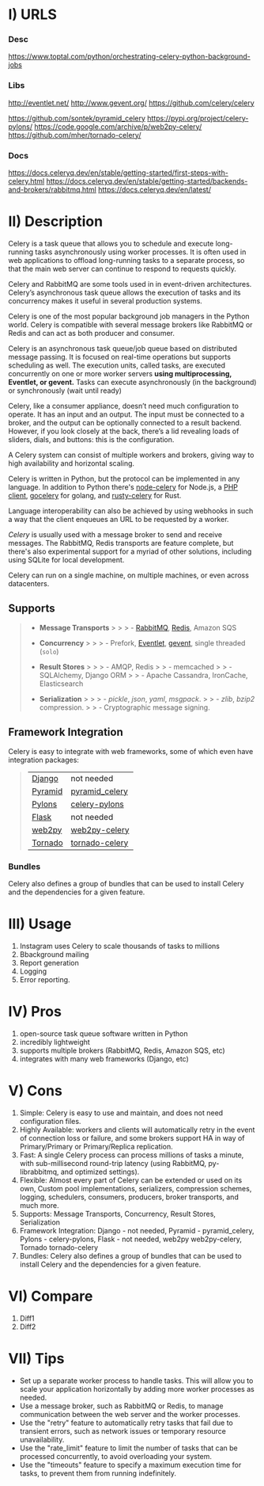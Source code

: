 # I) URLS
### Desc
https://www.toptal.com/python/orchestrating-celery-python-background-jobs

### Libs
http://eventlet.net/
http://www.gevent.org/
https://github.com/celery/celery

https://github.com/sontek/pyramid_celery
https://pypi.org/project/celery-pylons/
https://code.google.com/archive/p/web2py-celery/
https://github.com/mher/tornado-celery/


### Docs
https://docs.celeryq.dev/en/stable/getting-started/first-steps-with-celery.html
https://docs.celeryq.dev/en/stable/getting-started/backends-and-brokers/rabbitmq.html
https://docs.celeryq.dev/en/latest/


# II) Description
Celery is a task queue that allows you to schedule and execute long-running tasks asynchronously using worker processes. It is often used in web applications to offload long-running tasks to a separate process, so that the main web server can continue to respond to requests quickly.

Celery and RabbitMQ are some tools used in in event-driven architectures.\
Celery’s asynchronous task queue allows the execution of tasks and its concurrency makes it useful in several production systems.

Celery is one of the most popular background job managers in the Python world. Celery is compatible with several message brokers like RabbitMQ or Redis and can act as both producer and consumer.

Celery is an asynchronous task queue/job queue based on distributed message passing. It is focused on real-time operations but supports scheduling as well. The execution units, called tasks, are executed concurrently on one or more worker servers **using multiprocessing, Eventlet, or gevent.** Tasks can execute asynchronously (in the background) or synchronously (wait until ready)

Celery, like a consumer appliance, doesn’t need much configuration to operate. It has an input and an output. The input must be connected to a broker, and the output can be optionally connected to a result backend. However, if you look closely at the back, there’s a lid revealing loads of sliders, dials, and buttons: this is the configuration.


A Celery system can consist of multiple workers and brokers, giving way to high availability and horizontal scaling.

Celery is written in Python, but the protocol can be implemented in any language. In addition to Python there's [node-celery](https://github.com/mher/node-celery) for Node.js, a [PHP client](https://github.com/gjedeer/celery-php), [gocelery](https://github.com/gocelery/gocelery) for golang, and [rusty-celery](https://github.com/rusty-celery/rusty-celery) for Rust.

Language interoperability can also be achieved by using webhooks in such a way that the client enqueues an URL to be requested by a worker.


_Celery_ is usually used with a message broker to send and receive messages. The RabbitMQ, Redis transports are feature complete, but there's also experimental support for a myriad of other solutions, including using SQLite for local development.

Celery can run on a single machine, on multiple machines, or even across datacenters.

## Supports

> -   **Message Transports**
      >
      >     > -   [RabbitMQ](https://rabbitmq.com), [Redis](https://redis.io), Amazon SQS
>
> -   **Concurrency**
      >
      >     > -   Prefork, [Eventlet](http://eventlet.net/), [gevent](http://gevent.org/), single threaded (`solo`)
>
> -   **Result Stores**
      >
      >     > -   AMQP, Redis
      >     > -   memcached
      >     > -   SQLAlchemy, Django ORM
      >     > -   Apache Cassandra, IronCache, Elasticsearch
>
> -   **Serialization**
      >
      >     > -   _pickle_, _json_, _yaml_, _msgpack_.
      >     > -   _zlib_, _bzip2_ compression.
      >     > -   Cryptographic message signing.
>

## Framework Integration

Celery is easy to integrate with web frameworks, some of which even have integration packages:

> <table><tbody valign="top"><tr><td><a href="https://djangoproject.com/" rel="nofollow">Django</a></td><td>not needed</td></tr><tr><td><a href="http://docs.pylonsproject.org/en/latest/docs/pyramid.html" rel="nofollow">Pyramid</a></td><td><a href="https://pypi.org/project/pyramid_celery/" rel="nofollow">pyramid_celery</a></td></tr><tr><td><a href="http://pylonsproject.org/" rel="nofollow">Pylons</a></td><td><a href="https://pypi.org/project/celery-pylons/" rel="nofollow">celery-pylons</a></td></tr><tr><td><a href="http://flask.pocoo.org/" rel="nofollow">Flask</a></td><td>not needed</td></tr><tr><td><a href="http://web2py.com/" rel="nofollow">web2py</a></td><td><a href="https://code.google.com/p/web2py-celery/" rel="nofollow">web2py-celery</a></td></tr><tr><td><a href="http://www.tornadoweb.org/" rel="nofollow">Tornado</a></td><td><a href="https://github.com/mher/tornado-celery/">tornado-celery</a></td></tr></tbody></table>

### Bundles

Celery also defines a group of bundles that can be used to install Celery and the dependencies for a given feature.


# III) Usage
1) Instagram uses Celery to scale thousands of tasks to millions
2) Bbackground mailing
3) Report generation
4) Logging
5) Error reporting.




# IV) Pros
1) open-source task queue software written in Python
2) incredibly lightweight
3) supports multiple brokers (RabbitMQ, Redis, Amazon SQS, etc)
4) integrates with many web frameworks (Django, etc)

# V) Cons
1) Simple: Celery is easy to use and maintain, and does not need configuration files.
2) Highly Available: workers and clients will automatically retry in the event of connection loss or failure, and some brokers support HA in way of Primary/Primary or Primary/Replica replication.
3) Fast: A single Celery process can process millions of tasks a minute, with sub-millisecond round-trip latency (using RabbitMQ, py-librabbitmq, and optimized settings).
4) Flexible: Almost every part of Celery can be extended or used on its own, Custom pool implementations, serializers, compression schemes, logging, schedulers, consumers, producers, broker transports, and much more.
5) Supports: Message Transports, Concurrency, Result Stores, Serialization
6) Framework Integration: Django - not needed, Pyramid - pyramid_celery, Pylons	- celery-pylons, Flask - not needed, web2py	web2py-celery, Tornado	tornado-celery
7) Bundles: Celery also defines a group of bundles that can be used to install Celery and the dependencies for a given feature.


# VI) Compare
1) Diff1
2) Diff2

# VII) Tips
- Set up a separate worker process to handle tasks. This will allow you to scale your application horizontally by adding more worker processes as needed.
- Use a message broker, such as RabbitMQ or Redis, to manage communication between the web server and the worker processes.
- Use the "retry" feature to automatically retry tasks that fail due to transient errors, such as network issues or temporary resource unavailability.
- Use the "rate_limit" feature to limit the number of tasks that can be processed concurrently, to avoid overloading your system.
- Use the "timeouts" feature to specify a maximum execution time for tasks, to prevent them from running indefinitely.
